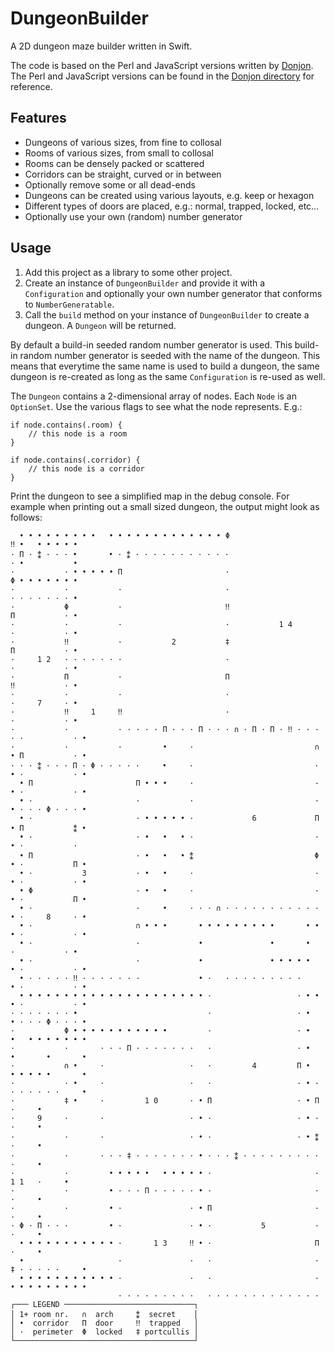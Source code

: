 #  DungeonBuilder

A 2D dungeon maze builder written in Swift.

The code is based on the Perl and JavaScript versions written by [Donjon](https://donjon.bin.sh). The Perl and JavaScript versions can be found in the [Donjon directory](https://github.com/wolf81/DungeonBuilder/tree/master/Donjon) for reference.

## Features

- Dungeons of various sizes, from fine to collosal
- Rooms of various sizes, from small to collosal
- Rooms can be densely packed or scattered
- Corridors can be straight, curved or in between
- Optionally remove some or all dead-ends
- Dungeons can be created using various layouts, e.g. keep or hexagon
- Different types of doors are placed, e.g.: normal, trapped, locked, etc...
- Optionally use your own (random) number generator

## Usage

1. Add this project as a library to some other project.
2. Create an instance of `DungeonBuilder` and provide it with a `Configuration` and optionally your own number generator that conforms to `NumberGeneratable`.
3. Call the `build` method on your instance of `DungeonBuilder` to create a dungeon. A `Dungeon` will be returned.

By default a build-in seeded random number generator is used. This build-in random number generator is seeded with the name of the dungeon. This means that everytime the same name is used to build a dungeon, the same dungeon is re-created as long as the same `Configuration` is re-used as well.   

The `Dungeon` contains a 2-dimensional array of nodes. Each `Node` is an `OptionSet`. Use the various flags to see what the node represents.  E.g.: 

    if node.contains(.room) {
        // this node is a room
    } 
    
    if node.contains(.corridor) {
        // this node is a corridor
    }

Print the dungeon to see a simplified map in the debug console. For example when printing out a small sized dungeon, the output might look as follows:

      • • • • • • • • •   • • • • • • • • • • • • • Φ                       ‼ •   • • • • •  
    · Π · ⁑ · · · •       • · ⁑ · · · · · · · · · · ·                       · •           •  
    ·           · • • • • • Π                       ·                       Φ • • • • • • •  
    ·           ·           ·                       ·                       · · · · · · · •  
    ·           Φ           ·                       ‼                       Π           · •  
    ·           ·           ·                       ·           1 4         ·           · •  
    ·           ‼           ·           2           ‡                       Π           · •  
    ·     1 2   · · · · · · ·                       ·                       ·           · •  
    ·           Π           ·                       Π                       ‼           · •  
    ·           ·           ·                       ·                       ·     7     · •  
    ·           ‼     1     ‼                       ·                       ·           · •  
    ·           ·           · · · · · Π · · · Π · · · ∩ · Π · Π · ‼ · · · · ·           · •  
    ·           ·           ·         •     ·                           ∩ • Π           · •  
    · · · ⁑ · · · Π · Φ · · · · ·     •     ·                           · • ·           · •  
      • Π                       Π • • •     ·                           · • ·           · •  
      • ·                       ·           ·                           · • · · · Φ · · · •  
      • ·                       · • • • • • ·             6             Π • Π           ⁑ •  
      • ·                       · •   •   • ·                           · • ·           ·    
      • Π                       · •   •   • ⁑                           Φ • ·           Π •  
      • ·           3           · •   •     ·                           · • ·           · •  
      • Φ                       · •   •     ·                           · • ·           Π •  
      • ·                       ·     •     · · · ∩ · · · · · · · · · · · • ·     8     · •  
      • ·                       ∩ • • •       • • • • • • • • •       • • • ·           · •  
      • ·                       ·             •               •       •     ·           · •  
      • ·                       ·             •               • • • • •   • ·           · •  
      • · · · · · ‼ · · · · · · ·             • ·   · · · · · · · · ·     • ·           · •  
      • • • • • • • • • • • • • • • • • • • • • ·                   · • • • ·           · •  
    · · · · · · · •                             ·                   · •   • · · · Φ · · · •  
    ·           Φ • • • • • • • • • • •         ·                   · •   •   • • • • • • •  
    ·           ·       · · · Π · · · · · · ·   ·                   · •   •       •       •  
    ·           ∩ •     ·                   ·   ·         4         Π •   • • • • •       •  
    ·           · •     ·                   ·   ·                   · • · · · · · · ·     •  
    ·           ‡ •     ·         1 0       · • Π                   · • Π           ·     •  
    ·     9     ·       ·                   · • ·                   · • ·           ·     •  
    ·           ·       ·                   · • ·                   · • ⁑           ·     •  
    ·           ·       · · · ‡ · · · · · · · • · · · ⁑ · · · · · · · · ·           ·     •  
    ·           ·         • • • • •   • • • • • ·                       ·     1 1   ·     •  
    ·           ·         • · · · Π · · · · · • ·                       ·           ·     •  
    ·           ·         • ·               · • Π                       ·           ·     •  
    · Φ · Π · · ·         • ·               · • ·           5           ·           ·     •  
      • • • • • • • • • • • ·       1 3     ‼ • ·                       Π           ·     •  
      •                     ·               ·   ·                       · ‡ · · · · ·     •  
      • • • • • • • • • • • ·               ·   ·                       · • • • • • • • • •  
                            · · · · · · · · ·   · · · · · · · · · · · · ·                    
    ┌─── LEGEND ─────────────────────────────┐
    │ 1+ room nr.   ∩  arch     ⁑  secret    │
    │ •  corridor   Π  door     ‼  trapped   │
    │ ·  perimeter  Φ  locked   ‡ portcullis │
    └────────────────────────────────────────┘
